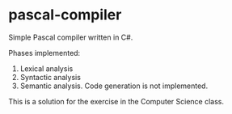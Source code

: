 # pascal-compiler

Simple Pascal compiler written in C#.

Phases implemented:
1. Lexical analysis
2. Syntactic analysis
3. Semantic analysis.
Code generation is not implemented.

This is a solution for the exercise in the Computer Science class.
